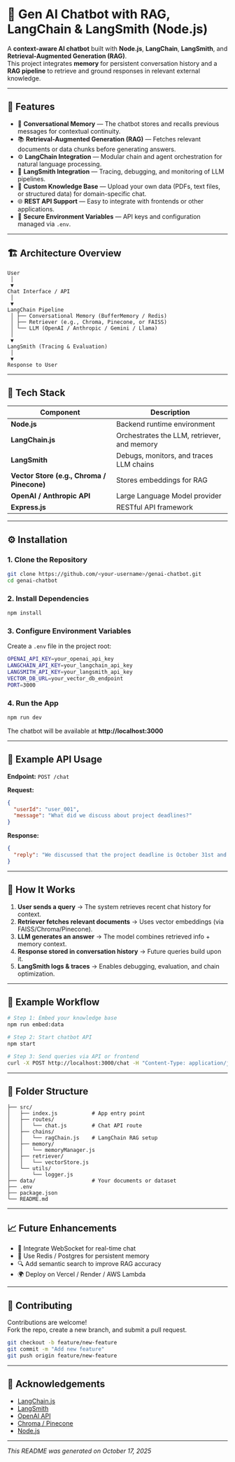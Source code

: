 # 🧠 Gen AI Chatbot with RAG, LangChain & LangSmith (Node.js)

A **context-aware AI chatbot** built with **Node.js**, **LangChain**, **LangSmith**, and **Retrieval-Augmented Generation (RAG)**.  
This project integrates **memory** for persistent conversation history and a **RAG pipeline** to retrieve and ground responses in relevant external knowledge.

---

## 🚀 Features

- 💬 **Conversational Memory** — The chatbot stores and recalls previous messages for contextual continuity.  
- 📚 **Retrieval-Augmented Generation (RAG)** — Fetches relevant documents or data chunks before generating answers.  
- ⚙️ **LangChain Integration** — Modular chain and agent orchestration for natural language processing.  
- 🧩 **LangSmith Integration** — Tracing, debugging, and monitoring of LLM pipelines.  
- 🧠 **Custom Knowledge Base** — Upload your own data (PDFs, text files, or structured data) for domain-specific chat.  
- 🌐 **REST API Support** — Easy to integrate with frontends or other applications.  
- 🔐 **Secure Environment Variables** — API keys and configuration managed via `.env`.

---

## 🏗️ Architecture Overview

```plaintext
User
 │
 ▼
Chat Interface / API
 │
 ▼
LangChain Pipeline
 │ ├── Conversational Memory (BufferMemory / Redis)
 │ ├── Retriever (e.g., Chroma, Pinecone, or FAISS)
 │ └── LLM (OpenAI / Anthropic / Gemini / Llama)
 │
 ▼
LangSmith (Tracing & Evaluation)
 │
 ▼
Response to User
```

---

## 🧩 Tech Stack

| Component | Description |
|------------|--------------|
| **Node.js** | Backend runtime environment |
| **LangChain.js** | Orchestrates the LLM, retriever, and memory |
| **LangSmith** | Debugs, monitors, and traces LLM chains |
| **Vector Store (e.g., Chroma / Pinecone)** | Stores embeddings for RAG |
| **OpenAI / Anthropic API** | Large Language Model provider |
| **Express.js** | RESTful API framework |

---

## ⚙️ Installation

### 1. Clone the Repository
```bash
git clone https://github.com/<your-username>/genai-chatbot.git
cd genai-chatbot
```

### 2. Install Dependencies
```bash
npm install
```

### 3. Configure Environment Variables
Create a `.env` file in the project root:

```bash
OPENAI_API_KEY=your_openai_api_key
LANGCHAIN_API_KEY=your_langchain_api_key
LANGSMITH_API_KEY=your_langsmith_api_key
VECTOR_DB_URL=your_vector_db_endpoint
PORT=3000
```

### 4. Run the App
```bash
npm run dev
```

The chatbot will be available at **http://localhost:3000**

---

## 💬 Example API Usage

**Endpoint:** `POST /chat`

**Request:**
```json
{
  "userId": "user_001",
  "message": "What did we discuss about project deadlines?"
}
```

**Response:**
```json
{
  "reply": "We discussed that the project deadline is October 31st and the review phase starts next week."
}
```

---

## 🧠 How It Works

1. **User sends a query** → The system retrieves recent chat history for context.  
2. **Retriever fetches relevant documents** → Uses vector embeddings (via FAISS/Chroma/Pinecone).  
3. **LLM generates an answer** → The model combines retrieved info + memory context.  
4. **Response stored in conversation history** → Future queries build upon it.  
5. **LangSmith logs & traces** → Enables debugging, evaluation, and chain optimization.

---

## 🧪 Example Workflow

```bash
# Step 1: Embed your knowledge base
npm run embed:data

# Step 2: Start chatbot API
npm start

# Step 3: Send queries via API or frontend
curl -X POST http://localhost:3000/chat -H "Content-Type: application/json" -d '{"userId":"u123","message":"Summarize the latest sales report."}'
```

---

## 🧰 Folder Structure

```plaintext
├── src/
│   ├── index.js           # App entry point
│   ├── routes/
│   │   └── chat.js        # Chat API route
│   ├── chains/
│   │   └── ragChain.js    # LangChain RAG setup
│   ├── memory/
│   │   └── memoryManager.js
│   ├── retriever/
│   │   └── vectorStore.js
│   └── utils/
│       └── logger.js
├── data/                  # Your documents or dataset
├── .env
├── package.json
└── README.md
```

---

## 📈 Future Enhancements

- 🧩 Integrate WebSocket for real-time chat  
- 💾 Use Redis / Postgres for persistent memory  
- 🔍 Add semantic search to improve RAG accuracy  
- 🌍 Deploy on Vercel / Render / AWS Lambda  

---

## 🤝 Contributing

Contributions are welcome!  
Fork the repo, create a new branch, and submit a pull request.

```bash
git checkout -b feature/new-feature
git commit -m "Add new feature"
git push origin feature/new-feature
```

---

## 🌟 Acknowledgements

- [LangChain.js](https://js.langchain.com/)
- [LangSmith](https://smith.langchain.com/)
- [OpenAI API](https://platform.openai.com/)
- [Chroma / Pinecone](https://www.pinecone.io/)
- [Node.js](https://nodejs.org/)

---

_This README was generated on October 17, 2025_
